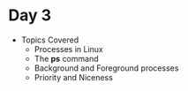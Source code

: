 # Day 3
- Topics Covered
  - Processes in Linux
  - The **ps** command
  - Background and Foreground processes
  - Priority and Niceness